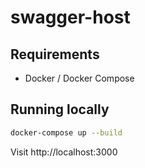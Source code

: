 # swagger-host

## Requirements

* Docker / Docker Compose

## Running locally

```bash
docker-compose up --build
```

Visit http://localhost:3000
